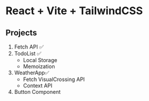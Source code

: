 # React + Vite + TailwindCSS

## Projects
1. Fetch API ✅
2. TodoList ✅
   - Local Storage
   - Memoization
3. WeatherApp✅
   - Fetch VisualCrossing API 
   - Context API
4. Button Component
